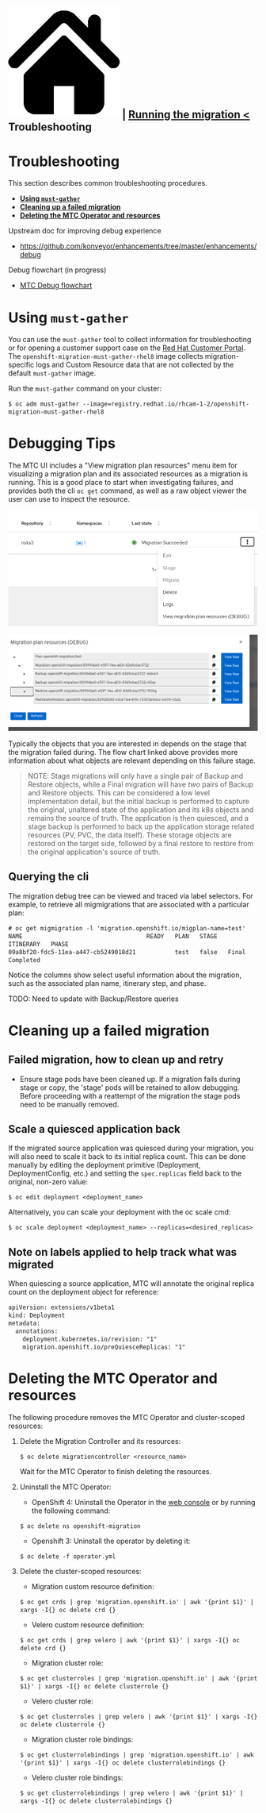 [![Home](https://github.com/redhat-cop/openshift-migration-best-practices/raw/master/images/home.png)](./README.md) | [Running the migration <](./running-the-migration.md) Troubleshooting
---
# Troubleshooting

This section describes common troubleshooting procedures.

* **[Using `must-gather`](#using-must-gather)**
* **[Cleaning up a failed migration](#cleaning-up-a-failed-migration)**
* **[Deleting the MTC Operator and resources](#deleting-the-mtc-operator-and-resources)**

Upstream doc for improving debug experience
* https://github.com/konveyor/enhancements/tree/master/enhancements/debug

Debug flowchart (in progress)
* [MTC Debug flowchart](https://app.lucidchart.com/documents/view/d0907ce1-ccf1-4226-86eb-e5332f9d42a4/0_0)

# Using `must-gather`

You can use the `must-gather` tool to collect information for troubleshooting or for opening a customer support case on the [Red Hat Customer Portal](https://access.redhat.com/). The `openshift-migration-must-gather-rhel8` image collects migration-specific logs and Custom Resource data that are not collected by the default `must-gather` image.

Run the `must-gather` command on your cluster:
````
$ oc adm must-gather --image=registry.redhat.io/rhcam-1-2/openshift-migration-must-gather-rhel8
````

# Debugging Tips

The MTC UI includes a "View migration plan resources" menu item for visualizing
a migration plan and its associated resources as a migration is running. This is
a good place to start when investigating failures, and provides both the cli
`oc get` command, as well as a raw object viewer the user can use to inspect
the resource.

![Resource Debug Kebab Option](./images/ResourceDebugKebabOption.png)

![Debug Tree UI](./images/DebugTree.png)

Typically the objects that you are interested in depends on the stage that the
migration failed during. The flow chart linked above provides more information
about what objects are relevant depending on this failure stage.

> NOTE: Stage migrations will only have a single pair of Backup and Restore objects,
> while a Final migration will have *two* pairs of Backup and Restore objects.
> This can be considered a low level implementation detail, but the initial
> backup is performed to capture the original, unaltered state of the application
> and its k8s objects and remains the source of truth. The application is then
> quiesced, and a stage backup is performed to back up the application storage
> related resources (PV, PVC, the data itself). These storage objects are restored
> on the target side, followed by a final restore to restore from the original
> application's source of truth.

## Querying the cli

The migration debug tree can be viewed and traced via label selectors. For example,
to retrieve all migmigrations that are associated with a particular plan:

```
# oc get migmigration -l 'migration.openshift.io/migplan-name=test'
NAME                                   READY   PLAN   STAGE   ITINERARY   PHASE
09a8bf20-fdc5-11ea-a447-cb5249018d21           test   false   Final       Completed
```

Notice the columns show select useful information about the migration, such as
the associated plan name, itinerary step, and phase.

TODO: Need to update with Backup/Restore queries

# Cleaning up a failed migration

## Failed migration, how to clean up and retry
* Ensure stage pods have been cleaned up.  If a migration fails during stage or copy, the 'stage' pods will be retained to allow debugging.  Before proceeding with a reattempt of the migration the stage pods need to be manually removed.

## Scale a quiesced application back

If the migrated source application was quiesced during your migration,
you will also need to scale it back to its initial replica count. This can be
done manually by editing the deployment primitive (Deployment, DeploymentConfig, etc.)
and setting the `spec.replicas` field back to the original, non-zero value:

```
$ oc edit deployment <deployment_name>
```

Alternatively, you can scale your deployment with the oc scale cmd:

```
$ oc scale deployment <deployment_name> --replicas=<desired_replicas>
```

## Note on labels applied to help track what was migrated

When quiescing a source application, MTC will annotate the original replica
count on the deployment object for reference:

```
apiVersion: extensions/v1beta1
kind: Deployment
metadata:
  annotations:
    deployment.kubernetes.io/revision: "1"
    migration.openshift.io/preQuiesceReplicas: "1"
```

# Deleting the MTC Operator and resources

The following procedure removes the MTC Operator and cluster-scoped resources:

1. Delete the Migration Controller and its resources:
    ```` 
    $ oc delete migrationcontroller <resource_name>
    ````
    Wait for the MTC Operator to finish deleting the resources.

2. Uninstall the MTC Operator:
    * OpenShift 4: Uninstall the Operator in the [web console](https://docs.openshift.com/container-platform/4.5/operators/olm-deleting-operators-from-cluster.html) or by running the following command: 
    ````
    $ oc delete ns openshift-migration
    ````
    * Openshift 3: Uninstall the operator by deleting it:
    ````
    $ oc delete -f operator.yml
    ````

4. Delete the cluster-scoped resources:
    * Migration custom resource definition:
    ````
    $ oc get crds | grep 'migration.openshift.io' | awk '{print $1}' | xargs -I{} oc delete crd {}
    ````  
    * Velero custom resource definition:
    ````
    $ oc get crds | grep velero | awk '{print $1}' | xargs -I{} oc delete crd {}
    ````  
    * Migration cluster role:
    ````
    $ oc get clusterroles | grep 'migration.openshift.io' | awk '{print $1}' | xargs -I{} oc delete clusterrole {}
    ````  
    * Velero cluster role:
    ````
    $ oc get clusterroles | grep velero | awk '{print $1}' | xargs -I{} oc delete clusterrole {}
    ````  
    * Migration cluster role bindings:
    ````
    $ oc get clusterrolebindings | grep 'migration.openshift.io' | awk '{print $1}' | xargs -I{} oc delete clusterrolebindings {}
    ````  
    * Velero cluster role bindings:
    ````
    $ oc get clusterrolebindings | grep velero | awk '{print $1}' | xargs -I{} oc delete clusterrolebindings {}
    ```` 

